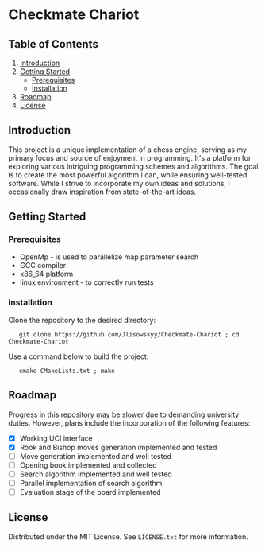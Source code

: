 
# Checkmate Chariot

## Table of Contents
1. [Introduction](#introduction)
2. [Getting Started](#getting-started)
    - [Prerequisites](#prerequisites)
    - [Installation](#installation)
3. [Roadmap](#roadmap)
4. [License](#license)
## Introduction

This project is a unique implementation of a chess engine, serving as my primary focus and source of enjoyment in programming.
It's a platform for exploring various intriguing programming schemes and algorithms.
The goal is to create the most powerful algorithm I can, while ensuring well-tested software.
While I strive to incorporate my own ideas and solutions, I occasionally draw inspiration from state-of-the-art ideas.

## Getting Started

### Prerequisites

- OpenMp - is used to parallelize map parameter search
- GCC compiler
- x86_64 platform
- linux environment - to correctly run tests

### Installation

Clone the repository to the desired directory:
```shell
   git clone https://github.com/Jlisowskyy/Checkmate-Chariot ; cd Checkmate-Chariot
```

Use a command below to build the project:
```shell
   cmake CMakeLists.txt ; make
```

## Roadmap

Progress in this repository may be slower due to demanding university duties.
However, plans include the incorporation of the following features:

- [x] Working UCI interface
- [x] Rook and Bishop moves generation implemented and tested
- [ ] Move generation implemented and well tested
- [ ] Opening book implemented and collected
- [ ] Search algorithm implemented and well tested
- [ ] Parallel implementation of search algorithm
- [ ] Evaluation stage of the board implemented

## License

Distributed under the MIT License. See `LICENSE.txt` for more information.
